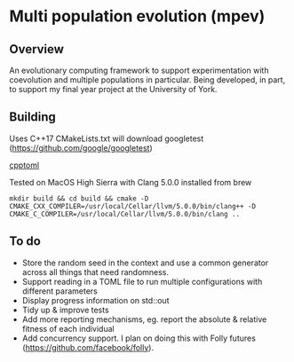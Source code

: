 # Multi population evolution (mpev)

## Overview

An evolutionary computing framework to support experimentation with coevolution
and multiple populations in particular. Being developed, in part, to support
my final year project at the University of York.

## Building

Uses C++17
CMakeLists.txt will download googletest (https://github.com/google/googletest)

[cpptoml](https://github.com/skystrife/cpptoml)

Tested on MacOS High Sierra with Clang 5.0.0 installed from brew

```$bash
mkdir build && cd build && cmake -D CMAKE_CXX_COMPILER=/usr/local/Cellar/llvm/5.0.0/bin/clang++ -D CMAKE_C_COMPILER=/usr/local/Cellar/llvm/5.0.0/bin/clang ..
```

## To do
* Store the random seed in the context and use a common generator across all
things that need randomness.
* Support reading in a TOML file to run multiple configurations with different
parameters
* Display progress information on std::out
* Tidy up & improve tests
* Add more reporting mechanisms, eg. report the absolute & relative fitness of
each individual
* Add concurrency support. I plan on doing this with Folly futures
(https://github.com/facebook/folly).
